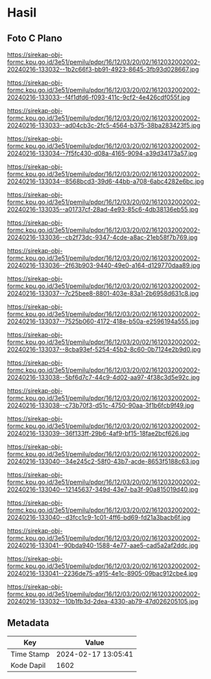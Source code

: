 # Hasil

## Foto C Plano

https://sirekap-obj-formc.kpu.go.id/3e51/pemilu/pdpr/16/12/03/20/02/1612032002002-20240216-133032--1b2c66f3-bb91-4923-8645-3fb93d028667.jpg

https://sirekap-obj-formc.kpu.go.id/3e51/pemilu/pdpr/16/12/03/20/02/1612032002002-20240216-133033--f4f1dfd6-f093-411c-9cf2-4e426cdf055f.jpg

https://sirekap-obj-formc.kpu.go.id/3e51/pemilu/pdpr/16/12/03/20/02/1612032002002-20240216-133033--ad04cb3c-2fc5-4564-b375-38ba283423f5.jpg

https://sirekap-obj-formc.kpu.go.id/3e51/pemilu/pdpr/16/12/03/20/02/1612032002002-20240216-133034--7f5fc430-d08a-4165-9094-a39d34173a57.jpg

https://sirekap-obj-formc.kpu.go.id/3e51/pemilu/pdpr/16/12/03/20/02/1612032002002-20240216-133034--8568bcd3-39d6-44bb-a708-6abc4282e6bc.jpg

https://sirekap-obj-formc.kpu.go.id/3e51/pemilu/pdpr/16/12/03/20/02/1612032002002-20240216-133035--a01737cf-28ad-4e93-85c6-4db38136eb55.jpg

https://sirekap-obj-formc.kpu.go.id/3e51/pemilu/pdpr/16/12/03/20/02/1612032002002-20240216-133036--cb2f73dc-9347-4cde-a8ac-21eb58f7b769.jpg

https://sirekap-obj-formc.kpu.go.id/3e51/pemilu/pdpr/16/12/03/20/02/1612032002002-20240216-133036--2f63b903-9440-49e0-a164-d129770daa89.jpg

https://sirekap-obj-formc.kpu.go.id/3e51/pemilu/pdpr/16/12/03/20/02/1612032002002-20240216-133037--7c25bee8-8801-403e-83a1-2b6958d631c8.jpg

https://sirekap-obj-formc.kpu.go.id/3e51/pemilu/pdpr/16/12/03/20/02/1612032002002-20240216-133037--7525b060-4172-418e-b50a-e2596194a555.jpg

https://sirekap-obj-formc.kpu.go.id/3e51/pemilu/pdpr/16/12/03/20/02/1612032002002-20240216-133037--8cba93ef-5254-45b2-8c60-0b7124e2b9d0.jpg

https://sirekap-obj-formc.kpu.go.id/3e51/pemilu/pdpr/16/12/03/20/02/1612032002002-20240216-133038--5bf6d7c7-44c9-4d02-aa97-4f38c3d5e92c.jpg

https://sirekap-obj-formc.kpu.go.id/3e51/pemilu/pdpr/16/12/03/20/02/1612032002002-20240216-133038--c73b70f3-d51c-4750-90aa-3f1b6fcb9f49.jpg

https://sirekap-obj-formc.kpu.go.id/3e51/pemilu/pdpr/16/12/03/20/02/1612032002002-20240216-133039--36f133ff-29b6-4af9-bf15-18fae2bcf626.jpg

https://sirekap-obj-formc.kpu.go.id/3e51/pemilu/pdpr/16/12/03/20/02/1612032002002-20240216-133040--34e245c2-58f0-43b7-acde-8653f5188c63.jpg

https://sirekap-obj-formc.kpu.go.id/3e51/pemilu/pdpr/16/12/03/20/02/1612032002002-20240216-133040--12145637-349d-43e7-ba3f-90a815019d40.jpg

https://sirekap-obj-formc.kpu.go.id/3e51/pemilu/pdpr/16/12/03/20/02/1612032002002-20240216-133040--d3fcc1c9-1c01-4ff6-bd69-fd21a3bacb6f.jpg

https://sirekap-obj-formc.kpu.go.id/3e51/pemilu/pdpr/16/12/03/20/02/1612032002002-20240216-133041--90bda940-1588-4e77-aae5-cad5a2af2ddc.jpg

https://sirekap-obj-formc.kpu.go.id/3e51/pemilu/pdpr/16/12/03/20/02/1612032002002-20240216-133041--2236de75-a915-4e1c-8905-09bac912cbe4.jpg

https://sirekap-obj-formc.kpu.go.id/3e51/pemilu/pdpr/16/12/03/20/02/1612032002002-20240216-133032--10b1fb3d-2dea-4330-ab79-47d026205105.jpg


## Metadata

| Key        | Value               |
| ---------- | ------------------- |
| Time Stamp | 2024-02-17 13:05:41 |
| Kode Dapil | 1602                |



